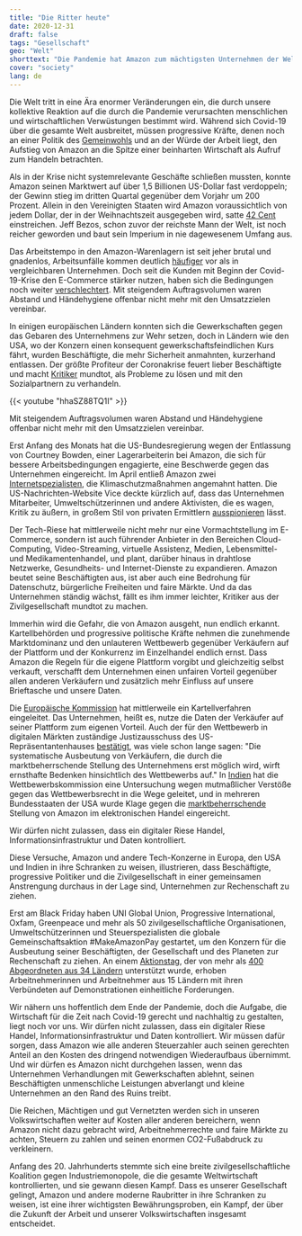 ```yaml
---
title: "Die Ritter heute"
date: 2020-12-31
draft: false
tags: "Gesellschaft"
geo: "Welt"
shorttext: "Die Pandemie hat Amazon zum mächtigsten Unternehmen der Welt gemacht. Höchste Zeit, den unlauteren Methoden des Konzerns Einhalt zu gebieten."
cover: "society"
lang: de
---
```


Die Welt tritt in eine Ära enormer Veränderungen ein, die durch unsere kollektive Reaktion auf die durch die Pandemie verursachten menschlichen und wirtschaftlichen Verwüstungen bestimmt wird. Während sich Covid-19 über die gesamte Welt ausbreitet, müssen progressive Kräfte, denen noch an einer Politik des [Gemeinwohls](https://www.theguardian.com/books/2020/sep/06/michael-sandel-the-populist-backlash-has-been-a-revolt-against-the-tyranny-of-merit "The populist backlash has been a revolt against the tyranny of merit") und an der Würde der Arbeit liegt, den Aufstieg von Amazon an die Spitze einer beinharten Wirtschaft als Aufruf zum Handeln betrachten.

Als in der Krise nicht systemrelevante Geschäfte schließen mussten, konnte Amazon seinen Marktwert auf über 1,5 Billionen US-Dollar fast verdoppeln; der Gewinn stieg im dritten Quartal gegenüber dem Vorjahr um 200 Prozent. Allein in den Vereinigten Staaten wird Amazon voraussichtlich von jedem Dollar, der in der Weihnachtszeit ausgegeben wird, satte [42 Cent](https://www.cnbc.com/2020/11/27/amazon-will-be-big-holiday-season-winner-getting-42-cents-of-every-1-spent-truist-says.html "Amazon will be big holiday season winner getting 42 cents of every $1 spent, Truist says") einstreichen. Jeff Bezos, schon zuvor der reichste Mann der Welt, ist noch reicher geworden und baut sein Imperium in nie dagewesenem Umfang aus.

Das Arbeitstempo in den Amazon-Warenlagern ist seit jeher brutal und gnadenlos, Arbeitsunfälle kommen deutlich [häufiger](https://revealnews.org/article/the-truth-about-injuries-at-amazon/ "The truth about injuries at Amazon") vor als in vergleichbaren Unternehmen. Doch seit die Kunden mit Beginn der Covid-19-Krise den E-Commerce stärker nutzen, haben sich die Bedingungen noch weiter [verschlechtert](https://revealnews.org/article/lawmakers-demand-amazon-answer-for-deception-on-worker-injuries/ "Lawmakers demand Amazon answer for deception on worker injuries"). Mit steigendem Auftragsvolumen waren Abstand und Händehygiene offenbar nicht mehr mit den Umsatzzielen vereinbar.

In einigen europäischen Ländern konnten sich die Gewerkschaften gegen das Gebaren des Unternehmens zur Wehr setzen, doch in Ländern wie den USA, wo der Konzern einen konsequent gewerkschaftsfeindlichen Kurs fährt, wurden Beschäftigte, die mehr Sicherheit anmahnten, kurzerhand entlassen. Der größte Profiteur der Coronakrise feuert lieber Beschäftigte und macht [Kritiker](https://www.cnbc.com/2020/03/30/amazon-fires-staten-island-coronavirus-strike-leader-chris-smalls.html "TECH Amazon fires warehouse worker who led Staten Island strike for more coronavirus protection") mundtot, als Probleme zu lösen und mit den Sozialpartnern zu verhandeln.

{{< youtube "hhaSZ88TQ1I" >}}

Mit steigendem Auftragsvolumen waren Abstand und Händehygiene offenbar nicht mehr mit den Umsatzzielen vereinbar.

Erst Anfang des Monats hat die US-Bundesregierung wegen der Entlassung von Courtney Bowden, einer Lagerarbeiterin bei Amazon, die sich für bessere Arbeitsbedingungen engagierte, eine Beschwerde gegen das Unternehmen eingereicht. Im April entließ Amazon zwei [Internetspezialisten](https://www.geekwire.com/2020/amazon-fires-two-employees-called-climate-change-reform-better-warehouse-conditions/ "Amazon fires two employees who called for climate change reform and better warehouse conditions"), die Klimaschutzmaßnahmen angemahnt hatten. Die US-Nachrichten-Website Vice deckte kürzlich auf, dass das Unternehmen Mitarbeiter, Umweltschützerinnen und andere Aktivisten, die es wagen, Kritik zu äußern, in großem Stil von privaten Ermittlern [ausspionieren](https://www.vice.com/en/article/5dp3yn/amazon-leaked-reports-expose-spying-warehouse-workers-labor-union-environmental-groups-social-movements "Secret Amazon Reports Expose the Company’s Surveillance of Labor and Environmental Groups") lässt.

Der Tech-Riese hat mittlerweile nicht mehr nur eine Vormachtstellung im E-Commerce, sondern ist auch führender Anbieter in den Bereichen Cloud-Computing, Video-Streaming, virtuelle Assistenz, Medien, Lebensmittel- und Medikamentenhandel, und plant, darüber hinaus in drahtlose Netzwerke, Gesundheits- und Internet-Dienste zu expandieren. Amazon beutet seine Beschäftigten aus, ist aber auch eine Bedrohung für Datenschutz, bürgerliche Freiheiten und faire Märkte. Und da das Unternehmen ständig wächst, fällt es ihm immer leichter, Kritiker aus der Zivilgesellschaft mundtot zu machen.

Immerhin wird die Gefahr, die von Amazon ausgeht, nun endlich erkannt. Kartellbehörden und progressive politische Kräfte nehmen die zunehmende Marktdominanz und den unlauteren Wettbewerb gegenüber Verkäufern auf der Plattform und der Konkurrenz im Einzelhandel endlich ernst. Dass Amazon die Regeln für die eigene Plattform vorgibt und gleichzeitig selbst verkauft, verschafft dem Unternehmen einen unfairen Vorteil gegenüber allen anderen Verkäufern und zusätzlich mehr Einfluss auf unsere Brieftasche und unsere Daten.

Die [Europäische Kommission](https://ec.europa.eu/commission/presscorner/detail/en/ip_19_4291 "Antitrust: Commission opens investigation into possible anti-competitive conduct of Amazon") hat mittlerweile ein Kartellverfahren eingeleitet. Das Unternehmen, heißt es, nutze die Daten der Verkäufer auf seiner Plattform zum eigenen Vorteil. Auch der für den Wettbewerb in digitalen Märkten zuständige Justizausschuss des US-Repräsentantenhauses [bestätigt](/static/downloads/competition_in_digital_markets.pdf "investigation of competition in digital markets"), was viele schon lange sagen: "Die systematische Ausbeutung von Verkäufern, die durch die marktbeherrschende Stellung des Unternehmens erst möglich wird, wirft ernsthafte Bedenken hinsichtlich des Wettbewerbs auf." In [Indien](https://finance.yahoo.com/news/big-tech-is-still-in-trouble-regardless-of-whether-trump-or-biden-wins-205038630.html "Big Tech is still in trouble regardless of whether Trump or Biden wins") hat die Wettbewerbskommission eine Untersuchung wegen mutmaßlicher Verstöße gegen das Wettbewerbsrecht in die Wege geleitet, und in mehreren Bundesstaaten der USA wurde Klage gegen die [marktbeherrschende](https://www.competitionpolicyinternational.com/amazon-accused-in-massive-price-fixing-scheme/ "Amazon Accused In Massive Price-Fixing Scheme") Stellung von Amazon im elektronischen Handel eingereicht.

Wir dürfen nicht zulassen, dass ein digitaler Riese Handel, Informationsinfrastruktur und Daten kontrolliert.

Diese Versuche, Amazon und andere Tech-Konzerne in Europa, den USA und Indien in ihre Schranken zu weisen, illustrieren, dass Beschäftigte, progressive Politiker und die Zivilgesellschaft in einer gemeinsamen Anstrengung durchaus in der Lage sind, Unternehmen zur Rechenschaft zu ziehen.

Erst am Black Friday haben UNI Global Union, Progressive International, Oxfam, Greenpeace und mehr als 50 zivilgesellschaftliche Organisationen, Umweltschützerinnen und Steuerspezialisten die globale Gemeinschaftsaktion #MakeAmazonPay gestartet, um den Konzern für die Ausbeutung seiner Beschäftigten, der Gesellschaft und des Planeten zur Rechenschaft zu ziehen. An einem [Aktionstag](https://www.businessinsider.com/make-amazon-pay-black-friday-protests-pay-conditions-2020-11?r=DE&IR=T "Amazon workers and activism groups are staging Black Friday protests around the world, while the company tries to placate workers with $300 holiday bonuses"), der von mehr als [400 Abgeordneten aus 34 Ländern](https://www.reuters.com/article/amazoncom-protests/more-than-400-lawmakers-from-34-countries-back-make-amazon-pay-campaign-idUSL8N2IJ2UG "More than 400 lawmakers from 34 countries back 'Make Amazon Pay' campaign") unterstützt wurde, erhoben Arbeitnehmerinnen und Arbeitnehmer aus 15 Ländern mit ihren Verbündeten auf Demonstrationen einheitliche Forderungen.

Wir nähern uns hoffentlich dem Ende der Pandemie, doch die Aufgabe, die Wirtschaft für die Zeit nach Covid-19 gerecht und nachhaltig zu gestalten, liegt noch vor uns. Wir dürfen nicht zulassen, dass ein digitaler Riese Handel, Informationsinfrastruktur und Daten kontrolliert. Wir müssen dafür sorgen, dass Amazon wie alle anderen Steuerzahler auch seinen gerechten Anteil an den Kosten des dringend notwendigen Wiederaufbaus übernimmt. Und wir dürfen es Amazon nicht durchgehen lassen, wenn das Unternehmen Verhandlungen mit Gewerkschaften ablehnt, seinen Beschäftigten unmenschliche Leistungen abverlangt und kleine Unternehmen an den Rand des Ruins treibt.

Die Reichen, Mächtigen und gut Vernetzten werden sich in unseren Volkswirtschaften weiter auf Kosten aller anderen bereichern, wenn Amazon nicht dazu gebracht wird, Arbeitnehmerrechte und faire Märkte zu achten, Steuern zu zahlen und seinen enormen CO2-Fußabdruck zu verkleinern.

Anfang des 20. Jahrhunderts stemmte sich eine breite zivilgesellschaftliche Koalition gegen Industriemonopole, die die gesamte Weltwirtschaft kontrollierten, und sie gewann diesen Kampf. Dass es unserer Gesellschaft gelingt, Amazon und andere moderne Raubritter in ihre Schranken zu weisen, ist eine ihrer wichtigsten Bewährungsproben, ein Kampf, der über die Zukunft der Arbeit und unserer Volkswirtschaften insgesamt entscheidet.

